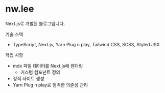 # nw.lee

Next.js로 개발된 블로그입니다.

기술 스택

- TypeScript, Next.js, Yarn Plug n play, Tailwind CSS, SCSS, Styled JSX

작업 사항

- mdx 파일 데이터를 Next.js에 렌더링
  - 커스텀 컴포넌트 정의
- 정적 사이트 생성
- Yarn Plug n play로 엄격한 의존성 관리
